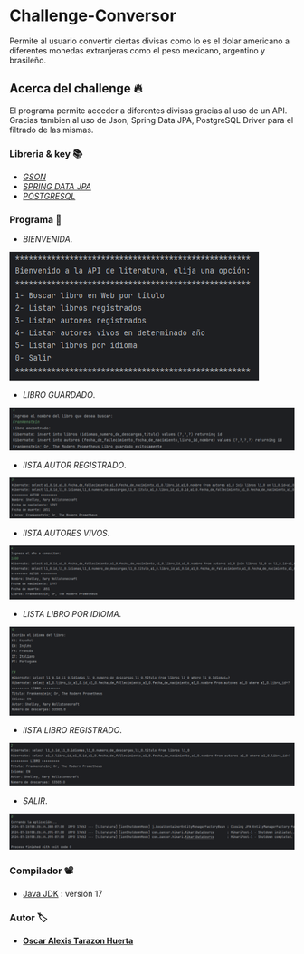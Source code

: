 # Challenge-Conversor
Permite al usuario convertir ciertas divisas como lo es el dolar americano a diferentes monedas extranjeras como el peso mexicano, argentino y brasileño.

## Acerca del challenge 🔥
El programa permite acceder a diferentes divisas gracias al uso de un API. Gracias tambien al uso de Json, Spring Data JPA, PostgreSQL Driver para el filtrado de las mismas.

### Libreria & key 📚
* _[GSON](https://central.sonatype.com/artifact/com.google.code.gson/gson?smo=true)_
* _[SPRING DATA JPA](https://spring.io/projects/spring-data-jpa)_
* _[POSTGRESQL](https://www.postgresql.org/)_


### Programa 👾
* _BIENVENIDA_.

![Imagenes challenge](https://github.com/4l3xs/literalura/blob/master/Imagenes%20challenge/Bienvenida.png)

* _LIBRO GUARDADO_.

![Imagenes challenge](https://github.com/4l3xs/literalura/blob/master/Imagenes%20challenge/Libro%20guardado.png)

* _lISTA AUTOR REGISTRADO_.

![Imagenes challenge](https://github.com/4l3xs/literalura/blob/master/Imagenes%20challenge/Lista%20autor%20registrado.png)

* _lISTA AUTORES VIVOS_.

![Imagenes challenge](https://github.com/4l3xs/literalura/blob/master/Imagenes%20challenge/Lista%20autores%20vivios.png)

* _LISTA LIBRO POR IDIOMA_.

![Imagenes challenge](https://github.com/4l3xs/literalura/blob/master/Imagenes%20challenge/Lista%20libro%20por%20idioma.png)

* _lISTA LIBRO REGISTRADO_.

![Imagenes challenge](https://github.com/4l3xs/literalura/blob/master/Imagenes%20challenge/Lista%20libro%20registrado.png)

* _SALIR_.

![Imagenes challenge](https://github.com/4l3xs/literalura/blob/master/Imagenes%20challenge/Salir.png)

### Compilador 📽️

* [Java JDK](https://www.oracle.com/br/java/technologies/downloads/)  : versión 17

### Autor 🏷️
* **[Oscar Alexis Tarazon Huerta](https://github.com/4l3xs)**
